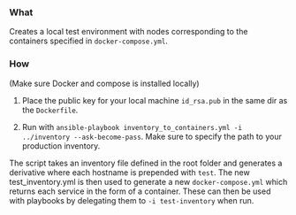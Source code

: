 ### What
Creates a local test environment with nodes corresponding to the containers specified in `docker-compose.yml`. 

### How
(Make sure Docker and compose is installed locally)
1. Place the public key for your local machine `id_rsa.pub` in the same dir as the `Dockerfile`. 

2. Run with `ansible-playbook inventory_to_containers.yml -i ../inventory --ask-become-pass`. Make sure to specify the path to your production inventory. 

The script takes an inventory file defined in the root folder and generates a derivative where each hostname is prepended with `test`. The new test_inventory.yml is then used to generate a new `docker-compose.yml` which returns each service in the form of a container. These can then be used with playbooks by delegating them to `-i test-inventory` when run. 